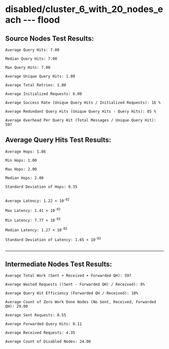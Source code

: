 # disabled/cluster_6_with_20_nodes_each --- flood
## Source Nodes Test Results:
	Average Query Hits: 7.00

	Median Query Hits: 7.00

	Max Query Hits: 7.00

	Average Unique Query Hits: 1.00

	Average Total Retries: 1.00

	Average Initialized Requests: 6.00

	Average Success Rate (Unique Query Hits / Initialized Requests): 16 %

	Average Redundant Query Hits (Unique Query Hits - Query Hits): 85 %

	Average Overhead Per Query Hit (Total Messages / Unique Query Hit): 597



## Average Query Hits Test Results:
<pre><code>Average Hops: 1.86

Min Hops: 1.00

Max Hops: 2.00

Median Hops: 2.00

Standard Deviation of Hops: 0.35


Average Latency: 1.22 × 10<sup>-02</sup>

Max Latency: 1.41 × 10<sup>-02</sup>

Min Latency: 7.77 × 10<sup>-03</sup>

Median Latency: 1.27 × 10<sup>-02</sup>

Standard Deviation of Latency: 1.65 × 10<sup>-03</sup>

</code></pre>

---------------------------------------------
## Intermediate Nodes Test Results:

	Average Total Work (Sent + Received + Forwarded QH): 597

	Average Wasted Requests ((Sent - Forwarded QH) / Received): 8%

	Average Query Hit Efficiency (Forwarded QH / Received): 10%

	Average Count of Zero Work Done Nodes (No Sent, Received, Forwarded QH): 29.00

	Average Sent Requests: 0.55

	Average Forwarded Query Hits: 0.11

	Average Received Requests: 4.35

	Average Count of Disabled Nodes: 24.00


